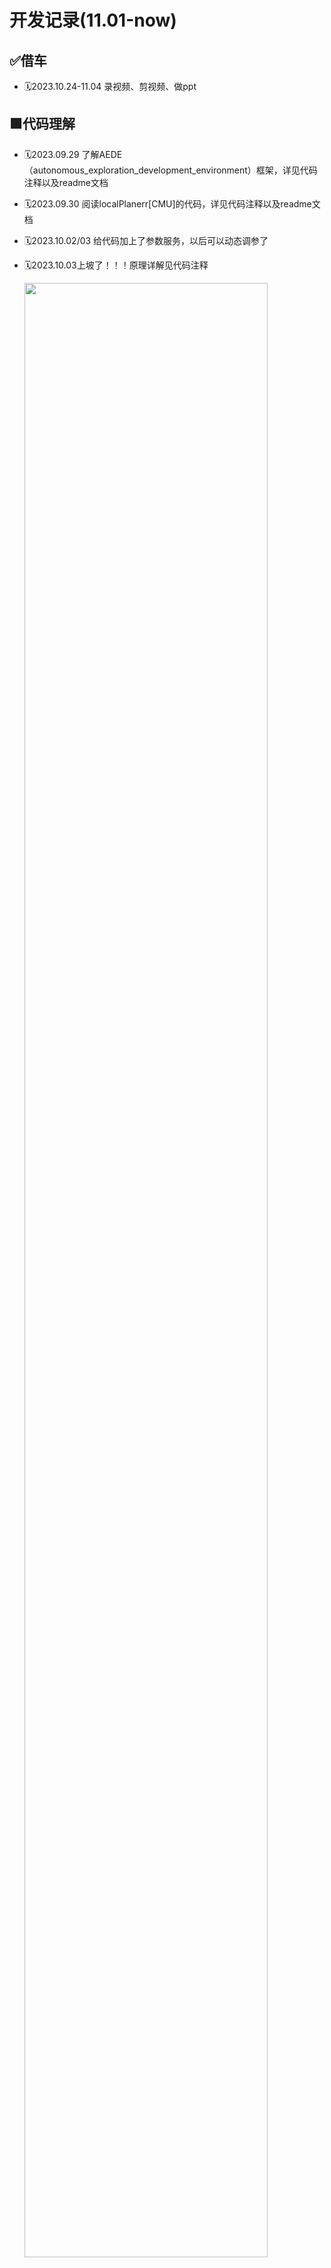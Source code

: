 # 开发记录(11.01-now)

## ✅借车

- 🗓️2023.10.24-11.04 录视频、剪视频、做ppt
  
## 🟩代码理解

- 🗓️2023.09.29 了解AEDE（autonomous_exploration_development_environment）框架，详见代码注释以及readme文档
- 🗓️2023.09.30 阅读localPlanerr[CMU]的代码，详见代码注释以及readme文档
- 🗓️2023.10.02/03 给代码加上了参数服务，以后可以动态调参了
- 🗓️2023.10.03上坡了！！！原理详解见代码注释

    <img src="./pic/slope.png"  width="90%">

        🌟🌟🌟**经验之谈** 强烈推荐所有需要调参的包都加上ROS的参
        数服务，示例可以在24赛季修改过的ADED包中或者pcl_cloud包中
        找到。调参都在rqt_parameter_reconfigure中进行。
        （对于ROS1参数服务写起来比较麻烦，懒得写了）

- 🗓️2023.09.29 阅读CMU导航算法系列论文，感触不深
- 🗓️2023.10.05-07 terrain_analysis, local_planner原理和参数理解，理解后才能修改源码，加入对全向轮的支持。
- 🗓️2023.10.07/08 主要在看local_planner和terrain_analysis的博客、代码和论文，详见代码注释
- 🗓️2023.10.24 继续看local_planner，增加了代码注释；发现local_planner在避障上做得比较粗糙，没有像nav2一样为机器人增加footprint、给地图加膨胀层。可以考虑把nav2的思想加入到local_planner中，比如模仿nav2为地图加一个膨胀层，可以用/add_obstacle话题实现（弃用）
- 🗓️2023.10.26 通过调参或许能实现差不多的避障效果
- 🗓️2023.11.10 避障也可以通过高速率的路径规划模块来实现，比如说对于far_planner这种基于可视图的导航，会将角点向外拉出半个机器人的距离，来实现避障，类似于栅格地图膨胀层的作用。再次，AEDE中的localplanner的避障是没有考虑机器人自身大小的。

## ✅整理代码仓库、写文档

- 🗓️2023.11.11 备份、删除多余模块、整理docker制品库

## ✅电控联调

- 🗓️2023.09.24
- 电控通信完成
- 可以使用navigation中的odometryCalibration launch测试车速执行是否如预期
- 实车通信测试

    <img src="./pic/real_robot.png"  width="90%">

- 🗓️2023.10.10 想换老底盘，准备好了联调用的代码
- 🗓️2023.10.15-26 老底盘联调未完成
- 🗓️2023.11.11 老底盘和UA车都调通了

## ✅雷达倒挂的机械问题

- 🗓️2023.11.14 和机械沟通了一下雷达安装的一些问题，发现机械哥并不知道雷达需要什么，所以给基本科普了一下工作原理，写了个简单的文档
- 🌟🌟🌟**沟通很重要哇**🌟🌟🌟
- 🗓️2023.11.15 雷达装好，真不错！

    <img src="./pic/flipped_lidar.jpg"  width="45%"><img src="./pic/1115test.png"  width="45%">

- 🗓️2023.11.17 雷达装在高处，底盘传上去的震动会比较大，特别是急停的时候，所以雷达内的IMU会处于一个小幅度高速震动的状态中，可能会导致FAST_LIO跑飞。加了互补滤波器以后效果好多了。后面机械上悬挂可能效果会更好。
    
## 🟩 [调参笔记](../Robotics/Navigation/farplanner_param.rst)

- 🗓️2023.09.29 逐步生产中

## 🟩 实车测试、调参

<span style="color:RGB(255,10,10); font-weight: 900;">！！！思路是从简单到复杂一步一步调试！！！</span>


### ✅ 跑通系统

- 🗓️2023.10.29 FAST_LIO定位+ICP重定位+Local_Planner+Far_Planner在预先建好的可视图中导航，系统跑通

    <img src="./pic/sys.gif"  width="90%">
    
    (最后导航有一点抽搐是因为local_planner的参数还没有调好)
  
#### ✅**定位部分**：fastlio没什么大问题
  
#### ✅**Controller**: local planner

- 🗓️2023.10.01 localPlanner原地转圈：看了社区里别人的方法，应该可以通过调大dirdiffthre来解决
        
- 🗓️2023.10.02 破案了，原地转圈是因为mid360方向装反了。

    <img src="./pic/far_planner_indoor.gif"  width="90%">

- 🗓️2023.10.03 实车效果也不错，速度上有高速导航的可能性

    <img src="./pic/local_planner.gif"  width="90%">

- 🗓️2023.10.03 对于在正左方，正右方的坐标点，运行比较别扭；与仿真内的运行情况对比，感觉问题可能是输出速度太小，电机扭矩问题造成的，车动不了。

- 🗓️2023.10.29 全向调通

#### ✅**Planner**: far-planner
    
- 🗓️2023.10.02 后期可以看到地图出现了一些问题，可能是因为Fast_lioZ轴飘了

    <img src="./pic/far_plannerx3.gif"  width="90%">

     
#### ✅**重定位：ICP**
    
- 使用dll的话，tf树逻辑应该是这样的
    - fast_lio: odom->sensor
    - dll: sensor->map
- dll对初始点的要求比较严格，icp鲁棒但是很耗算力

    <img src="./pic/dll_real.gif"  width="90%">

- 🗓️2023.10.25-27 测试加上DLL，效果仍然不好，非常飘
- 🗓️2023.10.29 发现之前的使用方式有一点问题，改正过来以后测试了ICP和DLL的重定位效果。DLL真的不如ICP吗！

    <img src="./pic/dll.gif"  width="30%"><img src="./pic/dll_imu.gif"  width="30%"><img src="./pic/icp.gif"  width="30%">

    __________________ DLL  ____________________________  DDL+IMU  ____________________________  ICP  __________________

- 🗓️2023.11.03-05 使用ICP虽然配的准，但是速度很慢，发布tf的速率太低，估计是连5hz都达不到，达不到导航要求的消息速率，已经影响了路径追踪了。

    <img src="./pic/icp+err.gif"  width="90%">

#### 改进方向

1.测试FAST_LIO_LOCALIZATION
2.改变DLL的使用方式，生成的八叉树地图不应该把地板和天花板滤掉，不然会影响z轴上的定位，目前DLL会飘也可能是八叉树地图没有处理好的原因
3.Controller做得不够精致，需要改进一下
  
### 🟩 复杂路面、动态场景+其他的改进

#### 🟩动态避障
  
- 🗓️2023.10.21-22 效果在视频里，比较别扭，需要调参
- 🗓️2023.10.29 写了一个巡航的demo，用于测试动态避障，漫漫调参路😭😭😭
    
    <img src="./pic/patrol.gif"  width="90%">
    
- 🗓️2023.11.05 调参不是解决问题的最终方法，决定爆改一下local_planner
    
#### 🟩狭窄通道、近距离绕过障碍物
  
- 🗓️2023.10.25-27 实现更精细的避障，进一步理解了相关参数，编写调参记录

    <img src="./pic/avoid.gif"  width="90%">可以看到在找路上花了很多时间，一旦找到了还是可以很快到达的

- 🗓️2023.10.29 通过狭窄通道+全向运动

    <img src="./pic/narrow_omni.gif"  width="90%">

- 🗓️2023.11.09 mid360扫描不到比自己低的障碍物是一个很大的问题，尽早把雷达倒挂过来测试把

#### 🟩定位：
  
- 雷达挂高以后，IMU抖动得比较严重，FAST_LIO跑飞的情况更容易发生了，可能是官步的悬挂不够好

#### ✅上坡

- 🗓️2023.11.03 成功上15°坡面
  
    <img src="./pic/slope.gif"  width="90%">

#### ✅重定位与上坡

- 🗓️2023.11.06-09 测试FAST_LIO_LOCALIZATION 还是没有成功，怎么给初始点都不对
- 🗓️2023.11.06-09 给DLL做定位的八叉树地图留下天花板以后，z轴不怎么飘了，跑得也挺稳的。请教了顾昊，说是DLL很迷，建议使用ICP,但根据DLL的论文所述以及实际的测试，ICP更耗算力。在DLL还没出问题之前还是优先DLL把
- 🗓️2023.11.09 发现DLL在上坡的时候会出现roll对不上的问题，会导致提供给导航的里程计信息有错，地形分析会出问题，这和DLL使用了imu数据做roll和pitch的计算有关。顾昊的建议是给imu数据加上互补滤波，然后在dll中使用imu数据（可能还要调一下use_increasement?）。但是发现把use_imu设置为false以后（也就是使用fastlio发布的tf来做roll和pitch的计算），问题也解决了。

    <img src="./pic/error_dll.png"  width="90%">

- 🗓️2023.11.18-20 在小车上测试的时候用的是原版ROS1的DLL，使用方法正确以后效果是很不错的。但是使用了TUP开源的DLL以后就开始出现问题，怀疑是迁移没做好，就自己迁移了，感觉恢复了DLL在ROS1的荣光！

#### 🟩点云处理

- 🗓️2023.10.21 terrain_analysisH中裁剪掉车体内的点云
- 🗓️2023.11.16 雷达倒挂后确实出现了一些问题，龙sir留下来的代码有一些bug,tf的发布有问题，导致了坐标系的抽搐（非常感谢顾昊大佬的关心🌹🌹🌹）

    <img src="./pic/tf_error.gif"  width="90%">

- 关于地图反过来和tf树的一些问题：
  - **livox_ros_driver2的问题：**把雷达倒挂过来，livox_ros_driver发布出来的点云居然没有倒过来，不知道是不是算法对点云做了什么处理
  - **反过来的地图：**因此产生的问题就是fast_lio建出来的地图是反的。因为fast_lio将odom和camera_init初始化在同一点。解决的方法是让fast_lio和livox_ros_driver2在odom_flipped和sensor_flipped坐标系下工作，再增加两个sensor到sensor_flipped和odom_flipped的tf树，这样就可以得到正向的tf树了。
  - **Computational Cost:**需要注意的是，如此，fast_lio发布的点云数据就是在odom_flipped坐标系下的了（cloud_registered_body在sensor_flipped坐标系下），如果后面的模块对数据的frame_id有要求，需要做相应的修改，并且要注意相应产生的计算消耗，因为有可能会为了把点云转到必要的坐标系而进行太多的点云遍历，导致计算量过大。
  - **TF Tree:**tf2_ros的static_transform_publisher有一些神奇的特性，明明发布了坐标系，但是就是不工作，tf树连不起来。有可能是frame_id和child_frame_id写反了，改过来也许就能解决问题，但还不知道是为什么。（就比如说fast_lio发布odom_flipped到sensor_flipped的变换，一个static_transform_publisher发布--frame-id odom --child-frame-id odom_flipped --qx 1.0 --qw 0.0，另一个static_transform_publisher发布--frame-id sensor --child-frame-id sensor_flipped --qx 1.0 --qw 0.0，就会出现tf树连不上的问题，但是把sensor和sensor_flipped换一下位置，问题就解决了，好像有点道理，但不知道为什么）

- 🗓️2023.11.15-18 可以把点云放到CloudCompare中进行滤波，得到一个理想的点云再导入系统中处理
  - SOR滤波(Statistical Outlier Removal):Tools->clean->SOR filter，对离群点进行滤波
  - 分割:Tools->Segmentation->Label Connected Components，如果有比较大块的离群点，可以用这个分割出来，然后删除

    <img src="./pic/cc.png"  width="90%">

- 🗓️2023.11.15-18 将terrain_analysis_ext做成离线的了，一方面减轻实时运行的负担，一方面保证稳定性，还可以离线处理点云，查看visiblity map的构建效果

    <img src="./pic/terrain.png"  width="45%"><img src="./pic/visi.png"  width="45%">

- 🗓️2023.11.18 为FAST_LIO加入裁剪点云功能，以去除车体内的点云

## 🟩 哨兵决策

- 🗓️2023.10.21-22 迁移代码、决策接口、GUI
  
    <img src="./pic/bt.gif"  width="90%">

- 🗓️2023.11.05 改进决策模块，联盟赛用的行为树写了个基本的demo

    <img src="./pic/decision1.gif"  width="90%">

    <img src="./pic/rmul_bt.png"  width="90%">

- 🗓️2023.11.22 导航接入决策，巡航DEMO跑通